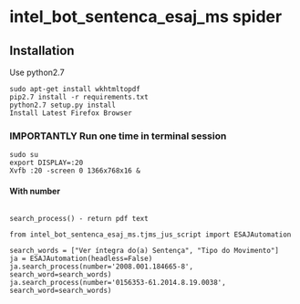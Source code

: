 
# intel_bot_sentenca_esaj_ms spider

## Installation
Use python2.7
```
sudo apt-get install wkhtmltopdf
pip2.7 install -r requirements.txt
python2.7 setup.py install
Install Latest Firefox Browser
```


### IMPORTANTLY Run one time in terminal session
```
sudo su
export DISPLAY=:20
Xvfb :20 -screen 0 1366x768x16 &
```

#### With number
```

search_process() - return pdf text

from intel_bot_sentenca_esaj_ms.tjms_jus_script import ESAJAutomation

search_words = ["Ver íntegra do(a) Sentença", "Tipo do Movimento"]
ja = ESAJAutomation(headless=False)
ja.search_process(number='2008.001.184665-8', search_word=search_words)
ja.search_process(number='0156353-61.2014.8.19.0038', search_word=search_words)
```



